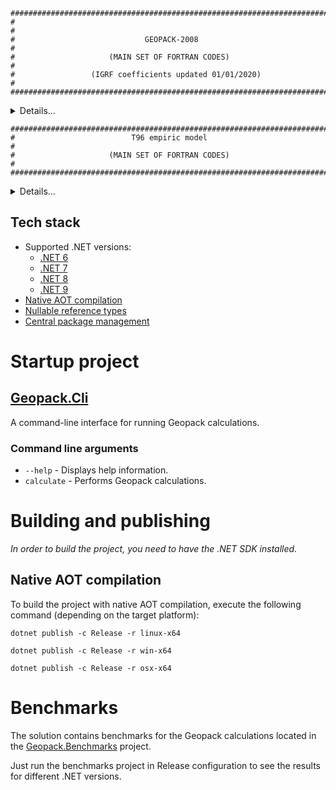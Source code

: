     ##########################################################################
    #                                                                        #
    #                             GEOPACK-2008                               #
    #                     (MAIN SET OF FORTRAN CODES)                        #
    #                 (IGRF coefficients updated 01/01/2020)                 #
    ##########################################################################

<details>
<summary>Details...</summary>
This collection of subroutines is a result of several upgrades of the original package
written by N. A. Tsyganenko in 1978-1979.

PREFATORY NOTE TO THE VERSION OF FEBRUARY 8, 2008:

To avoid inappropriate use of obsolete subroutines from earlier versions, a suffix 08 was
added to the name of each subroutine in this release.

A possibility has been added in this version to calculate vector components in the
"Geocentric Solar Wind" (GSW) coordinate system, which, to our knowledge, was first
introduced by Hones et al., Planet. Space Sci., v.34, p.889, 1986 (aka GSWM, see Appendix,
Tsyganenko et al., JGRA, v.103(A4), p.6827, 1998). The GSW system is analogous to the
standard GSM, except that its X-axis is antiparallel to the currently observed solar wind
flow vector, rather than aligned with the Earth-Sun line. The orientation of axes in the
GSW system can be uniquely defined by specifying three components (VGSEX,VGSEY,VGSEZ) of
the solar wind velocity, and in the case of a strictly radial anti-sunward flow (VGSEY=
VGSEZ=0) the GSW system becomes identical to the standard GSM, which fact was used here
to minimize the number of subroutines in the package. To that end, instead of the special
case of the GSM coordinates, this version uses a more general GSW system, and three more
input parameters are added in the subroutine RECALC_08, the observed values (VGSEX,VGSEY,
VGSEZ) of the solar wind velocity. Invoking RECALC_08 with VGSEY=VGSEZ=0 restores the
standard (sunward) orientation of the X axis, which allows one to easily convert vectors
between GSW and GSM, as well as to/from other standard and commonly used systems. For more
details, see the documentation file GEOPACK-2008.DOC.

Another modification allows users to have more control over the procedure of field line
mapping using the subroutine TRACE_08. To that end, three new input parameters were added
in that subroutine, allowing one to set (i) an upper limit, DSMAX, on the automatically
adjusted step size, (ii) a permissible step error, ERR, and (iii) maximal length, LMAX,
of arrays where field line point coordinates are stored. Minor changes were also made in
the tracing subroutine, to make it more compact and easier for understanding, and to
prevent the algorithm from making uncontrollable large number of multiple loops in some
cases with plasmoid-like field structures.

One more subroutine, named GEODGEO_08, was added to the package, allowing one to convert
geodetic coordinates of a point in space (altitude above the Earth's WGS84 ellipsoid and
geodetic latitude) to geocentric radial distance and colatitude, and vice versa.

For a complete list of modifications made earlier in previous versions, see the
documentation file GEOPACK-2008.DOC.

</details>

    ##########################################################################
    #                          T96 empiric model                             #
    #                     (MAIN SET OF FORTRAN CODES)                        #
    ##########################################################################

<details>
<summary>Details...</summary>

The FORTRAN source code T96_01.FOR is the last version (first release June 22,
1996, amended in July 2010 for compatibility with Intel Fortran compilers) of
a data-based model of the geomagnetospheric magnetic field with an explicitly
defined realistic magnetopause, large-scale Region 1 and 2 Birkeland current
systems, and the IMF penetration  across the boundary.

The file T96_01.FOR contains a set of 33 subroutines and functions. The first
subroutine, named T96_01, is the primary one, accepting the input values of the
solar wind pressure, Dst-index, By- and Bz-components of the interplanetary
magnetic field, the geodipole tilt angle, and GSM position of the observation
point (X,Y,Z). The subroutine returns GSM components of the external field
(i.e., the total vector of B minus the Earth's contribution).  The remaining
32 subroutines are invoked by T96_01.



The source code T96_01.FOR differs in several aspects from the previous version
T95_06.FOR (released in November 1995).

(1) The T96_01 does not include the AE-index as an input parameter.

(2) The number of terms in the ring current, tail modes, and in the shielding
fields was reduced to a necessary minimum, in order to increase the speed of the
code. The tail field is now a sum of two modes; the first one is responsible
for the near-Earth tail field and is similar to that in the previous version.
The second mode provides the asymptotic field in the far magnetotail.

(3) The way of representing the effects of the dipole tilt on the tail/ring
current field was revised:  instead of a "shear" transformation (introduced in
the T89 model), a radially dependent "space-warping" is used in this model,
which decreases tilt-induced spurious currents.

(4) The representation for the Region 2 Birkeland current field was completely
revised:  in the present version, a smooth approximation was developed for
the field inside the current layer. As a result, unphysical kinks in the Bz
profile on the nightside were eliminated.

    *******************************************
    | Users should be aware of the following. |
    *******************************************

(1) A simple linear dependence of the amplitudes of the field sources on the
SQRT(Pdyn), Dst, and the IMF-related parameter EPS=SQRT(N)*V*Bt*sin(theta/2)
was employed.  Hence, the best results should be expected near the most probable
values of the input parameters,  corresponding to the regions in the Pdyn-Dst-
ByIMF-BzIMF space with the highest density of the spacecraft measurements. For
the same reason, caution is needed in modeling situations with unusually low or
high values of these parameters: extrapolating the model too far beyond the
range of reliable approximation can lead to unrealistic results.  As a rough
estimate, the parameter values should remain within the intervals:
Pdyn:  between 0.5 and 10 nPa,
Dst:  between -100 and +20,
ByIMF and BzIMF: between -10 and +10 nT.

(2) The only parameter which controls the size of the model magnetopause is
the solar wind ram pressure Pdyn. No IMF dependence has been introduced so far
in the magnetopause shape/size.  This is planned to be done in future versions
of the model.
To facilitate using the model, we provide users with two supplementary
FORTRAN subroutines, named LOCATE and CROSSING.  The first one finds the point
on the model magnetopause which is closest to a given point of space, for any
values of the solar wind density and velocity (or, optionally, solar wind
pressure).  The second subroutine estimates the current value of the solar wind
ram pressure, based on the observed GSM position of the magnetopause at any
local time or latitude, sunward from XGSM=-60Re.

(3) In its present form, the subroutine T96_01 is compatible with new version
(April 16, 1996) of the software package GEOPACK for coordinate transformation
and line tracing, which replaces the old version and is available from the same
WWW site.

(4) This is not a "final version":  the model is supposed to be further
improved and upgraded in the future. In this regard, any kind of feedback from
the users is very important for us and will be greatly appreciated. In
particular, it is very important that any problems encountered in adapting and
using the code be reported to us as soon as possible.  Please send your
questions and comments to the address given in the end of this file.

(5) More details on the approach used in devising this model can be found in
the following publications:


      Tsyganenko, N.A. and M. Peredo, Analytical models of the magnetic field
        of disk-shaped current sheets,  J.Geophys.Res., v.99, pp.199-205, 1994.

      Tsyganenko, N.A., Modeling the Earth's magnetospheric magnetic field
        confined within a realistic magnetopause, J.Geophys.Res., v.100,
        pp.5599-5612, 1995.

      Fairfield, D.H., N.A. Tsyganenko, A.V. Usmanov, and M.V. Malkov, A large
        magnetosphere magnetic field database, J.Geophys.Res., v.99,
        pp.11319-11326, 1994.

      Tsyganenko, N.A. and D.P. Stern, Modeling the global magnetic field
        the large-scale Birkeland current systems, J.Geophys.Res., v.101,
        p.27187-27198, 1996.

      Tsyganenko, N.A., Effects of the solar wind conditions on the global
         magnetospheric configuration as deduced from data-based field
         models, in:  Proc.of 3rd International Conference on Substorms
         (ICS-3), Versailles, France, 12-17 May 1996, ESA SP-389, p.181-185,
         1996.

       (A PostScript file of the last paper, named versail.ps, can be ftp-ed
       from anonymous ftp-area at:   www-spof.gsfc.nasa.gov;   /pub/kolya)


Please send your questions, comments, and requests to:

Nikolai Tsyganenko

email:   nikolai.tsyganenko@gmail.com

</details>

## Tech stack
- Supported .NET versions:
  - [.NET 6](https://dotnet.microsoft.com/en-us/download/dotnet/6.0)
  - [.NET 7](https://dotnet.microsoft.com/en-us/download/dotnet/7.0)
  - [.NET 8](https://dotnet.microsoft.com/en-us/download/dotnet/8.0)
  - [.NET 9](https://dotnet.microsoft.com/en-us/download/dotnet/9.0)
- [Native AOT compilation](https://learn.microsoft.com/en-us/dotnet/core/deploying/native-aot/)
- [Nullable reference types](https://learn.microsoft.com/en-us/dotnet/csharp/nullable-references)
- [Central package management](https://learn.microsoft.com/en-us/nuget/consume-packages/central-package-management)

# Startup project

## [Geopack.Cli](src/Geopack.Cli/)
A command-line interface for running Geopack calculations.

### Command line arguments
- `--help` - Displays help information.
- `calculate` - Performs Geopack calculations.

# Building and publishing
_In order to build the project, you need to have the .NET SDK installed._

## Native AOT compilation
To build the project with native AOT compilation, execute the following command (depending on the target platform):

```shell
dotnet publish -c Release -r linux-x64
```
```shell
dotnet publish -c Release -r win-x64
```
```shell
dotnet publish -c Release -r osx-x64
```

# Benchmarks
The solution contains benchmarks for the Geopack calculations located in the [Geopack.Benchmarks](benchmarks/AuroraScienceHub.Geopack.Benchmarks/) project.

Just run the benchmarks project in Release configuration to see the results for different .NET versions.
